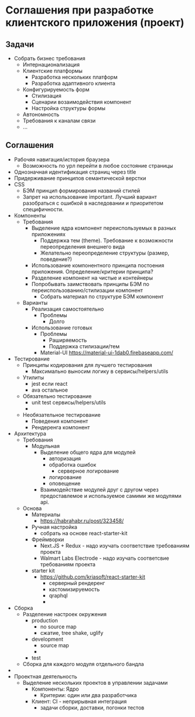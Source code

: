 # Соглашения при разработке клиентского приложения (проект)
## Задачи
* Собрать бизнес требования
    * Интернационализация
    * Клиентские платформы
        * Разработка нескольких платформ
        * Разработка адаптивного клиента
    * Конфигурируемость форм
        * Стилизация
        * Сценарии возаимодействия компонент
        * Настройка структуры формы
    * Автономность
    * Требования к каналам связи
    * ...
## Соглашения
* Рабочяя навигация/история браузера
    * Возможность по урл перейти в любое состояние страницы
* Однозначная идентификация страниц через title
* Придерживание принципов семантической верстки
* CSS
    * БЭМ принцип формирования названий стилей
    * Запрет на использование important. Лучший вариант разобраться с ошибкой в наследовании и приоритетом специфичности.
* Компоненты
    * Требования
        * Выделение ядра компонент переиспользуемых в разных приложениях
            * Поддержка тем (theme). Требование к возможности переопределения внешнего вида
            * Желательно переопределение структуры (размер, поведение?)
        * Использование компонентного принципа постоения приложения. Определение/критерии принципа?
        * Разделение компонент на чистые и контейнеры
        * Попробывать заимствовать принципы БЭМ по переиспользованию/стилизации компонент
            * Собрать материал по структуре БЭМ компонент
    * Варианты
        * Реализация самостоятельно
            * Проблемы 
                * Долго
        * Использование готовых
            * Проблемы
                * Раширяемость
                * Поддержка стилизации/тем
            * Material-UI https://material-ui-1dab0.firebaseapp.com/ 
* Тестирование
    * Принципы кодирования для лучшего тестирования
        * Максимально выносим логику в сервисы/helpers/utils
    * Утилиты
        * jest если react
        * ava остальное
    * Обязательно тестирование
        * unit test сервисы/helpers/utils
        *
    * Необязательное тестирование
        * Поведения компонент
        * Рендеренга компонент
* Архитектура
    * Требования
        * Модульная
            * Выделение общего ядра для модулей
                * авторизация
                * обработка ошибок
                    * серверное логирование
                * логирование
                * оповещение
            * Взаимодействие модулей друг с другом через предоставлемое и используемое самими же модулями api.  
    * Основа
        * Материалы
            * https://habrahabr.ru/post/323458/
        * Ручная настройка
            * собрать на основе react-starter-kit
        * Фреймворки
            * Next.JS + Redux - надо изучать соответствие требованиям проекта
            * Walmart Labs Electrode - надо изучать соответсвие требованиям проекта
        * starter kit
            * https://github.com/kriasoft/react-starter-kit
                * серверный рендеренг
                * кастомизируемость
                * qraphql
                * 
* Сборка
    * Разделение настроек окружения
        * production
            * no source map
            * сжатие, tree shake, uglify
        * development
            * source map
            *
        * test
    * Сборка для каждого модуля отдельного бандла
*
* Проектная деятельность
    * Выделение нескольких проектов в управлении задачами
        * Компоненты: Ядро
            * Критерии: один или два разработчика
        * Клиент: CI - неприрывная интеграция
            * задачи сборки, доставки, погонки тестов
